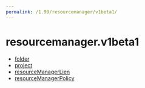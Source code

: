 ```yaml
---
permalink: /1.99/resourcemanager/v1beta1/
---
```


# resourcemanager.v1beta1



* [folder](folder.md)
* [project](project.md)
* [resourceManagerLien](resourceManagerLien.md)
* [resourceManagerPolicy](resourceManagerPolicy.md)